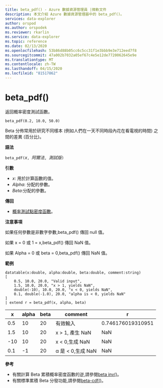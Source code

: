 ```yaml
---
title: beta_pdf() - Azure 數據資源管理員 |微軟文件
description: 本文介紹 Azure 數據資源管理器中的 beta_pdf()。
services: data-explorer
author: orspod
ms.author: orspodek
ms.reviewer: rkarlin
ms.service: data-explorer
ms.topic: reference
ms.date: 02/13/2020
ms.openlocfilehash: 53b86d88b05cc6c5cc31f1e3bbb9e3e712eed7f8
ms.sourcegitcommit: 47a002b7032a05ef67c4e5e12de7720062645e9e
ms.translationtype: MT
ms.contentlocale: zh-TW
ms.lasthandoff: 04/15/2020
ms.locfileid: "81517862"
---
```

# <a name="beta_pdf"></a>beta_pdf()

返回概率密度測試函數。

```kusto
beta_pdf(0.2, 10.0, 50.0)
```

Beta 分佈常用於研究不同樣本 (例如人們在一天不同時段內花在看電視的時間) 之間的差異 (百分比)。

**語法**

`beta_pdf(`*x*`, `*阿爾法*`, `*測試版*`)`

**引數**

* *x*: 用於計算函數的值。
* *Alpha*: 分配的參數。
* *Beta*:分配的參數。

**傳回**

* [概率測試點密度函數](https://en.wikipedia.org/wiki/Beta_distribution#Probability_density_function)。

**注意事項**

如果任何參數是非數字參數,beta_pdf() 傳回 null 值。

如果 x = 0 或 1 = x,beta_pdf() 傳回 NaN 值。

如果 Alpha = 0 或 beta = 0,beta_pdf() 傳回 NaN 值。

**範例**

```kusto
datatable(x:double, alpha:double, beta:double, comment:string)
[
    0.5, 10.0, 20.0, "Valid input",
    1.5, 10.0, 20.0, "x > 1, yields NaN",
    double(-10), 10.0, 20.0, "x < 0, yields NaN",
    0.1, double(-1.0), 20.0, "alpha is < 0, yields NaN"
]
| extend r = beta_pdf(x, alpha, beta)
```

|x|alpha|beta|comment|r|
|---|---|---|---|---|
|0.5|10|20|有效輸入|0.746176019310951|
|1.5|10|20|x > 1, 產生 NaN|NaN|
|-10|10|20|x < 0,生成 NaN|NaN|
|0.1|-1|20|α 是 < 0,生成 NaN|NaN|

**參考**

* 有關計算 Beta 累積概率密度函數的逆,請參閱[beta inv()](./beta-invfunction.md)。
* 有關標準累積 Beta 分發功能,請參閱[beta-cdf()](./beta-cdffunction.md)。